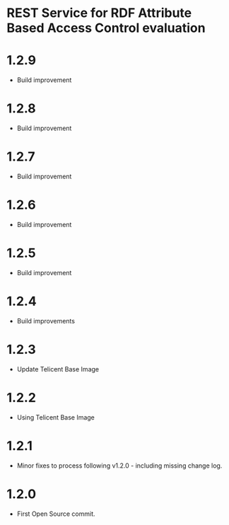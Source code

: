 # REST Service for RDF Attribute Based Access Control evaluation

# 1.2.9
- Build improvement

# 1.2.8
- Build improvement

# 1.2.7
- Build improvement

# 1.2.6
- Build improvement

# 1.2.5
- Build improvement

# 1.2.4
- Build improvements

# 1.2.3
- Update Telicent Base Image

# 1.2.2
- Using Telicent Base Image

# 1.2.1 
- Minor fixes to process following v1.2.0 - including missing change log.

# 1.2.0
- First Open Source commit.